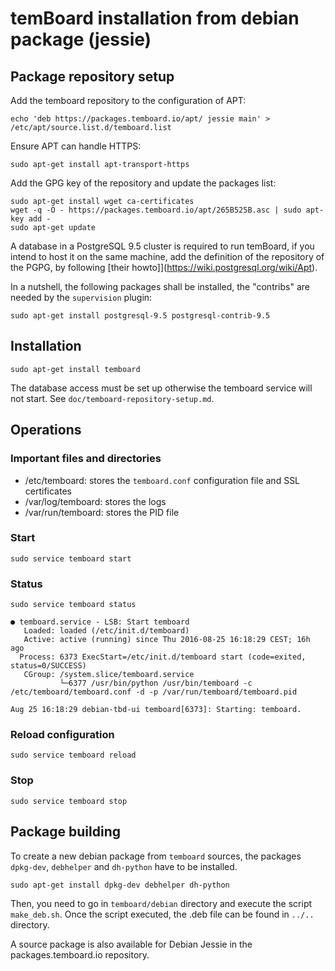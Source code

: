 # temBoard installation from debian package (jessie)

## Package repository setup

Add the temboard repository to the configuration of APT:

```
echo 'deb https://packages.temboard.io/apt/ jessie main' > /etc/apt/source.list.d/temboard.list
```

Ensure APT can handle HTTPS:

```
sudo apt-get install apt-transport-https
```

Add the GPG key of the repository and update the packages list:

```
sudo apt-get install wget ca-certificates
wget -q -O - https://packages.temboard.io/apt/265B525B.asc | sudo apt-key add -
sudo apt-get update
```

A database in a PostgreSQL 9.5 cluster is required to run temBoard, if you intend to host it on the same machine, add the definition of the repository of the PGPG, by following [their howto]](https://wiki.postgresql.org/wiki/Apt).

In a nutshell, the following packages shall be installed, the "contribs" are needed by the `supervision` plugin:

```
sudo apt-get install postgresql-9.5 postgresql-contrib-9.5
```

## Installation

```
sudo apt-get install temboard
```

The database access must be set up otherwise the temboard service will not start. See `doc/temboard-repository-setup.md`.

## Operations

### Important files and directories

- /etc/temboard: stores the `temboard.conf` configuration file and SSL certificates
- /var/log/temboard: stores the logs
- /var/run/temboard: stores the PID file

### Start

```
sudo service temboard start
```

### Status

```
sudo service temboard status

● temboard.service - LSB: Start temboard
   Loaded: loaded (/etc/init.d/temboard)
   Active: active (running) since Thu 2016-08-25 16:18:29 CEST; 16h ago
  Process: 6373 ExecStart=/etc/init.d/temboard start (code=exited, status=0/SUCCESS)
   CGroup: /system.slice/temboard.service
           └─6377 /usr/bin/python /usr/bin/temboard -c /etc/temboard/temboard.conf -d -p /var/run/temboard/temboard.pid

Aug 25 16:18:29 debian-tbd-ui temboard[6373]: Starting: temboard.
```

### Reload configuration

```
sudo service temboard reload
```

### Stop

```
sudo service temboard stop
```

## Package building

To create a new debian package from `temboard` sources, the packages `dpkg-dev`, `debhelper` and `dh-python` have to be installed.
```
sudo apt-get install dpkg-dev debhelper dh-python
```

Then, you need to go in `temboard/debian` directory and execute the script `make_deb.sh`. Once the script executed, the .deb file can be found in `../..` directory.

A source package is also available for Debian Jessie in the packages.temboard.io repository.

